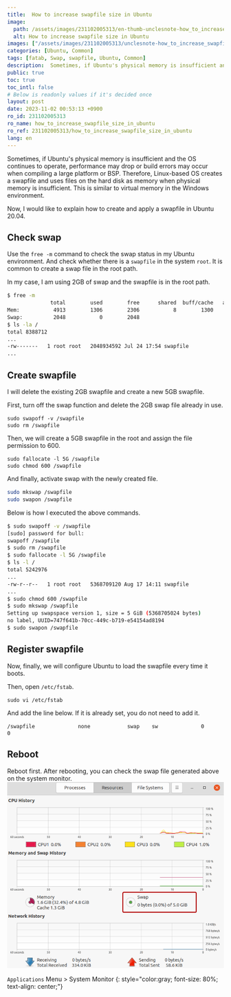 ```yaml
---
title:  How to increase swapfile size in Ubuntu
image:
  path: /assets/images/231102005313/en-thumb-unclesnote-how_to_increase_swapfile_size_in_ubuntu.png
  alt: How to increase swapfile size in Ubuntu
images: ["/assets/images/231102005313/unclesnote-how_to_increase_swapfile_size_in_ubuntu-applications_menu_system_monitor.png"]
categories: [Ubuntu, Common]
tags: [fatab, Swap, swapfile, Ubuntu, Common]
description:  Sometimes, if Ubuntu's physical memory is insufficient and the OS continues to operate, performance may drop or build errors may occur when compiling a large
public: true
toc: true
toc_intl: false
# Below is readonly values if it's decided once
layout: post
date: 2023-11-02 00:53:13 +0900
ro_id: 231102005313
ro_name: how_to_increase_swapfile_size_in_ubuntu
ro_ref: 231102005313/how_to_increase_swapfile_size_in_ubuntu
lang: en
---
```

Sometimes, if Ubuntu's physical memory is insufficient and the OS continues to operate, performance may drop or build errors may occur when compiling a large platform or BSP. Therefore, Linux-based OS creates a swapfile and uses files on the hard disk as memory when physical memory is insufficient. This is similar to virtual memory in the Windows environment.  

Now, I would like to explain how to create and apply a swapfile in Ubuntu 20.04.  
## Check swap
Use the `free -m` command to check the swap status in my Ubuntu environment. And check whether there is a `swapfile` in the system `root`. It is common to create a swap file in the root path.  

In my case, I am using 2GB of swap and the swapfile is in the root path.  

````bash
$ free -m
              total        used        free      shared  buff/cache   available
Mem:           4913        1306        2306           8        1300        3359
Swap:          2048           0        2048
$ ls -la /
total 8388712
...
-rw-------   1 root root   2048934592 Jul 24 17:54 swapfile
...
````
## Create swapfile
I will delete the existing 2GB swapfile and create a new 5GB swapfile.  

First, turn off the swap function and delete the 2GB swap file already in use.  

```shell
sudo swapoff -v /swapfile
sudo rm /swapfile
```
Then, we will create a 5GB swapfile in the root and assign the file permission to 600.  

```shell
sudo fallocate -l 5G /swapfile
sudo chmod 600 /swapfile 
```
And finally, activate swap with the newly created file.  

```bash
sudo mkswap /swapfile
sudo swapon /swapfile
```
Below is how I executed the above commands.  

```bash
$ sudo swapoff -v /swapfile
[sudo] password for bull: 
swapoff /swapfile
$ sudo rm /swapfile
$ sudo fallocate -l 5G /swapfile
$ ls -l /
total 5242976
...
-rw-r--r--   1 root root   5368709120 Aug 17 14:11 swapfile
...
$ sudo chmod 600 /swapfile 
$ sudo mkswap /swapfile
Setting up swapspace version 1, size = 5 GiB (5368705024 bytes)
no label, UUID=747f641b-70cc-449c-b719-e54154ad8194
$ sudo swapon /swapfile
```
## Register swapfile
Now, finally, we will configure Ubuntu to load the swapfile every time it boots.  

Then, open `/etc/fstab`.  

```shell
sudo vi /etc/fstab    
```
And add the line below. If it is already set, you do not need to add it.  

```shell
/swapfile              none            swap    sw              0       0
```
## Reboot
Reboot first. After rebooting, you can check the swap file generated above on the system monitor.  
![`Applications` Menu > System Monitor](/assets/images/231102005313/unclesnote-how_to_increase_swapfile_size_in_ubuntu-applications_menu_system_monitor.png)  

`Applications` Menu > System Monitor
{: style="color:gray; font-size: 80%; text-align: center;"}

